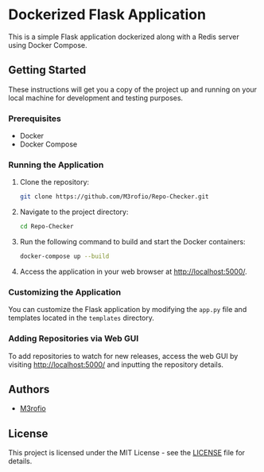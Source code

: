 # Dockerized Flask Application

This is a simple Flask application dockerized along with a Redis server using Docker Compose.

## Getting Started

These instructions will get you a copy of the project up and running on your local machine for development and testing purposes.

### Prerequisites

- Docker
- Docker Compose

### Running the Application

1. Clone the repository:

   ```bash
   git clone https://github.com/M3rofio/Repo-Checker.git
   ```

2. Navigate to the project directory:

   ```bash
   cd Repo-Checker
   ```

3. Run the following command to build and start the Docker containers:

   ```bash
   docker-compose up --build
   ```

4. Access the application in your web browser at [http://localhost:5000/](http://localhost:5000/).

### Customizing the Application

You can customize the Flask application by modifying the `app.py` file and templates located in the `templates` directory.

### Adding Repositories via Web GUI

To add repositories to watch for new releases, access the web GUI by visiting [http://localhost:5000/](http://localhost:5000/) and inputting the repository details.

## Authors

- [M3rofio](https://github.com/M3rofio/)

## License

This project is licensed under the MIT License - see the [LICENSE](LICENSE) file for details.
```

